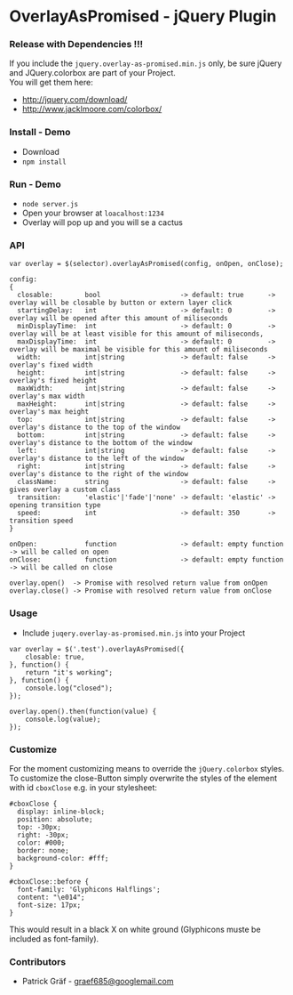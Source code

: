 # OverlayAsPromised - jQuery Plugin

### Release with Dependencies !!!
If you include the ```jquery.overlay-as-promised.min.js``` only, be sure jQuery and JQuery.colorbox are part of your Project.  
You will get them here:  
*  http://jquery.com/download/ 
*  http://www.jacklmoore.com/colorbox/

### Install - Demo

* Download
* ``` npm install ``` 


### Run - Demo

* ``` node server.js ```
* Open your browser at ```loacalhost:1234 ```
* Overlay will pop up and you will se a cactus

### API
```
var overlay = $(selector).overlayAsPromised(config, onOpen, onClose);
```
``` 
config: 
{
  closable:        bool                    -> default: true      -> overlay will be closable by button or extern layer click
  startingDelay:   int                     -> default: 0         -> overlay will be opened after this amount of miliseconds
  minDisplayTime:  int                     -> default: 0         -> overlay will be at least visible for this amount of miliseconds,
  maxDisplayTime:  int                     -> default: 0         -> overlay will be maximal be visible for this amount of miliseconds
  width:           int|string              -> default: false     -> overlay's fixed width
  height:          int|string              -> default: false     -> overlay's fixed height
  maxWidth:        int|string              -> default: false     -> overlay's max width
  maxHeight:       int|string              -> default: false     -> overlay's max height
  top:             int|string              -> default: false     -> overlay's distance to the top of the window
  bottom:          int|string              -> default: false     -> overlay's distance to the bottom of the window
  left:            int|string              -> default: false     -> overlay's distance to the left of the window
  right:           int|string              -> default: false     -> overlay's distance to the right of the window
  className:       string                  -> default: false     -> gives overlay a custom class
  transition:      'elastic'|'fade'|'none' -> default: 'elastic' -> opening transition type
  speed:           int                     -> default: 350       -> transition speed
}

onOpen:            function                -> default: empty function -> will be called on open
onClose:           function                -> default: empty function -> will be called on close
```
```
overlay.open()  -> Promise with resolved return value from onOpen
overlay.close() -> Promise with resolved return value from onClose
```

### Usage

* Include ```juqery.overlay-as-promised.min.js``` into your Project

``` 
var overlay = $('.test').overlayAsPromised({
    closable: true,
}, function() {
    return "it's working";
}, function() {
    console.log("closed");
});

overlay.open().then(function(value) {
    console.log(value);
});
```

### Customize

For the moment customizing means to override the ```jQuery.colorbox``` styles.  
To customize the close-Button simply overwrite the styles of the element with id ``` cboxClose ``` e.g. in your stylesheet:

```c2hs
#cboxClose {
  display: inline-block;
  position: absolute;
  top: -30px;
  right: -30px;
  color: #000;
  border: none;
  background-color: #fff;
}

#cboxClose::before {
  font-family: 'Glyphicons Halflings';
  content: "\e014";
  font-size: 17px;
}
```

This would result in a black X on white ground (Glyphicons muste be included as font-family).

### Contributors

* Patrick Gräf - graef685@googlemail.com
